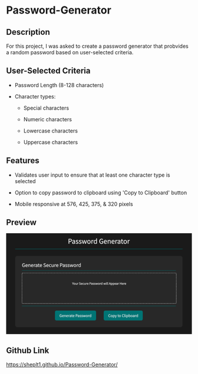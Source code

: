 # Password-Generator

## Description

For this project, I was asked to create a password generator that probvides a random password based on user-selected criteria.

## User-Selected Criteria

* Password Length (8-128 characters)

* Character types:

  - Special characters

  - Numeric characters

  - Lowercase characters

  - Uppercase characters

## Features

* Validates user input to ensure that at least one character type is selected

* Option to copy password to clipboard using 'Copy to Clipboard' button

* Mobile responsive at 576, 425, 375, & 320 pixels

## Preview

![Alt text](Images/Password-Generator.png?raw=true "Password Generator Preview Image")

## Github Link

https://sheplt1.github.io/Password-Generator/







